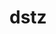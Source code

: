 # dstz
<!-- Auto-update: 2025-10-06T16:26:43.388189 -->

<!-- Auto-update: 2025-10-10T19:47:10.283565 -->
